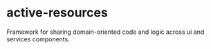 # active-resources
Framework for sharing domain-oriented code and logic across ui and services components.
